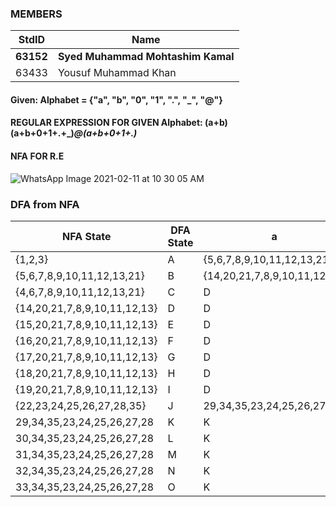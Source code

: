 ### MEMBERS ###
StdID | Name
------------ | -------------
**63152** | **Syed Muhammad Mohtashim Kamal** <!--this is the group leader in bold-->
63433 | Yousuf Muhammad Khan


#### Given:  Alphabet = {"a", "b", "0", "1", ".", "_", "@"}

#### REGULAR EXPRESSION FOR GIVEN Alphabet: (a+b)(a+b+0+1+.+_)*@(a+b+0+1+.)*

#### NFA FOR R.E ####

![WhatsApp Image 2021-02-11 at 10 30 05 AM](https://user-images.githubusercontent.com/61554600/107605177-378d6c80-6c54-11eb-99ee-e8c1a792f503.jpeg)

### DFA from NFA ###

| NFA State                    | DFA State | a                            | b                            | 0                            | 1                            | _                            |  "."                         | @                         |
|------------------------------|-----------|------------------------------|------------------------------|------------------------------|------------------------------|------------------------------|------------------------------|---------------------------|
| {1,2,3}                      | A         | {5,6,7,8,9,10,11,12,13,21}   | {4,6,7,8,9,10,11,12,13,21}   | -                            | -                            | -                            | -                            | -                         |
| {5,6,7,8,9,10,11,12,13,21}   | B         | {14,20,21,7,8,9,10,11,12,13} | {15,20,21,7,8,9,10,11,12,13} | {16,20,21,7,8,9,10,11,12,13} | {17,20,21,7,8,9,10,11,12,13} | {18,20,21,7,8,9,10,11,12,13} | {19,20,21,7,8,9,10,11,12,13} | {22,23,24,25,26,27,28,35} |
| {4,6,7,8,9,10,11,12,13,21}   | C         | D                            | E                            | F                            | G                            | H                            | I                            | J                         |
| {14,20,21,7,8,9,10,11,12,13} | D         | D                            | E                            | F                            | G                            | H                            | I                            | j                         |
| {15,20,21,7,8,9,10,11,12,13} | E         | D                            | E                            | F                            | G                            | H                            | I                            | j                         |
| {16,20,21,7,8,9,10,11,12,13} | F         | D                            | E                            | F                            | G                            | H                            | I                            | j                         |
| {17,20,21,7,8,9,10,11,12,13} | G         | D                            | E                            | F                            | G                            | H                            | I                            | j                         |
| {18,20,21,7,8,9,10,11,12,13} | H         | D                            | E                            | F                            | G                            | H                            | I                            | j                         |
| {19,20,21,7,8,9,10,11,12,13} | I         | D                            | E                            | F                            | G                            | H                            | I                            | j                         |
| {22,23,24,25,26,27,28,35}    | J         | 29,34,35,23,24,25,26,27,28   | 30,34,35,23,24,25,26,27,28   | 31,34,35,23,24,25,26,27,28   | 32,34,35,23,24,25,26,27,28   | -                            | 33,34,35,23,24,25,26,27,28   | -                         |
| 29,34,35,23,24,25,26,27,28   | K         | K                            | L                            | M                            | N                            | -                            | O                            | -                         |
| 30,34,35,23,24,25,26,27,28   | L         | K                            | L                            | M                            | N                            | -                            | O                            | -                         |
| 31,34,35,23,24,25,26,27,28   | M         | K                            | L                            | M                            | N                            | -                            | O                            | -                         |
| 32,34,35,23,24,25,26,27,28   | N         | K                            | L                            | M                            | N                            | -                            | O                            | -                         |
| 33,34,35,23,24,25,26,27,28   | O         | K                            | L                            | M                            | N                            | -                            | O                            | -                         |
